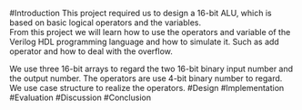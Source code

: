 #Introduction
This project required us to design a 16-bit ALU, which is based on basic logical operators and the variables.  
From this project we will learn how to use the operators and variable of the Verilog HDL programming language and how to simulate it. 
Such as add operator and how to deal with the overflow.


We use three 16-bit arrays to regard the two 16-bit binary input number and the output number. 
The operators are use 4-bit binary number to regard.
We use case structure to realize the operators. 
#Design
#Implementation
#Evaluation
#Discussion
#Conclusion

